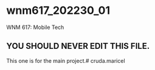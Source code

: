 # wnm617_202230_01
WNM 617: Mobile Tech

## YOU SHOULD NEVER EDIT THIS FILE.
This one is for the main project.# cruda.maricel
